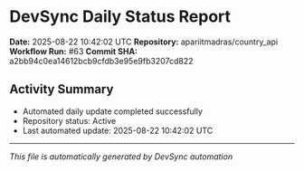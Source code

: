 # DevSync Daily Status Report

**Date:** 2025-08-22 10:42:02 UTC
**Repository:** apariitmadras/country_api
**Workflow Run:** #63
**Commit SHA:** a2bb94c0ea14612bcb9cfdb3e95e9fb3207cd822

## Activity Summary
- Automated daily update completed successfully
- Repository status: Active
- Last automated update: 2025-08-22 10:42:02 UTC

---
*This file is automatically generated by DevSync automation*

